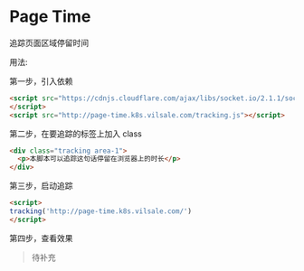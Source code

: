 Page Time
=======

追踪页面区域停留时间

用法:

第一步，引入依赖

```html
<script src="https://cdnjs.cloudflare.com/ajax/libs/socket.io/2.1.1/socket.io.slim.js">
</script>
<script src="http://page-time.k8s.vilsale.com/tracking.js"></script>
```

第二步，在要追踪的标签上加入 class

```html
<div class="tracking area-1">
  <p>本脚本可以追踪这句话停留在浏览器上的时长</p>
</div>
```

第三步，启动追踪

```html
<script>
tracking('http://page-time.k8s.vilsale.com/')
</script>
```

第四步，查看效果

> 待补充
